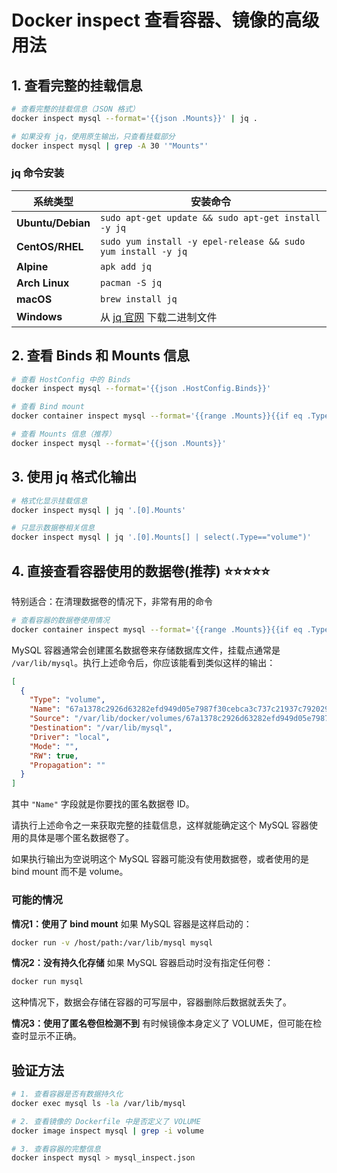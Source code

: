 # Docker inspect 查看容器、镜像的高级用法

## 1. 查看完整的挂载信息

```bash
# 查看完整的挂载信息（JSON 格式）
docker inspect mysql --format='{{json .Mounts}}' | jq .

# 如果没有 jq，使用原生输出，只查看挂载部分
docker inspect mysql | grep -A 30 '"Mounts"'
```

### jq 命令安装

| 系统类型          | 安装命令                                                     |
| ----------------- | ------------------------------------------------------------ |
| **Ubuntu/Debian** | `sudo apt-get update && sudo apt-get install -y jq`          |
| **CentOS/RHEL**   | `sudo yum install -y epel-release && sudo yum install -y jq` |
| **Alpine**        | `apk add jq`                                                 |
| **Arch Linux**    | `pacman -S jq`                                               |
| **macOS**         | `brew install jq`                                            |
| **Windows**       | 从 [jq 官网](https://stedolan.github.io/jq/download/) 下载二进制文件 |


## 2. 查看 Binds 和 Mounts 信息

```bash
# 查看 HostConfig 中的 Binds
docker inspect mysql --format='{{json .HostConfig.Binds}}'

# 查看 Bind mount
docker container inspect mysql --format='{{range .Mounts}}{{if eq .Type "bind"}}Bind: {{.Source}} -> {{.Destination}}{{end}}{{end}}'

# 查看 Mounts 信息（推荐）
docker inspect mysql --format='{{json .Mounts}}'
```

## 3. 使用 jq 格式化输出

```bash
# 格式化显示挂载信息
docker inspect mysql | jq '.[0].Mounts'

# 只显示数据卷相关信息
docker inspect mysql | jq '.[0].Mounts[] | select(.Type=="volume")'
```

## 4. 直接查看容器使用的数据卷(推荐) ⭐️⭐️⭐️⭐️⭐️

特别适合：在清理数据卷的情况下，非常有用的命令

```bash
# 查看容器的数据卷使用情况
docker container inspect mysql --format='{{range .Mounts}}{{if eq .Type "volume"}}Volume: {{.Name}} -> {{.Destination}}{{end}}{{end}}'
```

MySQL 容器通常会创建匿名数据卷来存储数据库文件，挂载点通常是 `/var/lib/mysql`。执行上述命令后，你应该能看到类似这样的输出：

```json
[
  {
    "Type": "volume",
    "Name": "67a1378c2926d63282efd949d05e7987f30cebca3c737c21937c792029dc676e",
    "Source": "/var/lib/docker/volumes/67a1378c2926d63282efd949d05e7987f30cebca3c737c21937c792029dc676e/_data",
    "Destination": "/var/lib/mysql",
    "Driver": "local",
    "Mode": "",
    "RW": true,
    "Propagation": ""
  }
]
```

其中 `"Name"` 字段就是你要找的匿名数据卷 ID。

请执行上述命令之一来获取完整的挂载信息，这样就能确定这个 MySQL 容器使用的具体是哪个匿名数据卷了。

如果执行输出为空说明这个 MySQL 容器可能没有使用数据卷，或者使用的是 bind mount 而不是 volume。

### 可能的情况

**情况1：使用了 bind mount** 如果 MySQL 容器是这样启动的：

```bash
docker run -v /host/path:/var/lib/mysql mysql
```

**情况2：没有持久化存储** 如果 MySQL 容器启动时没有指定任何卷：

```bash
docker run mysql
```

这种情况下，数据会存储在容器的可写层中，容器删除后数据就丢失了。

**情况3：使用了匿名卷但检测不到** 有时候镜像本身定义了 VOLUME，但可能在检查时显示不正确。

## 验证方法

```bash
# 1. 查看容器是否有数据持久化
docker exec mysql ls -la /var/lib/mysql

# 2. 查看镜像的 Dockerfile 中是否定义了 VOLUME
docker image inspect mysql | grep -i volume

# 3. 查看容器的完整信息
docker inspect mysql > mysql_inspect.json
```